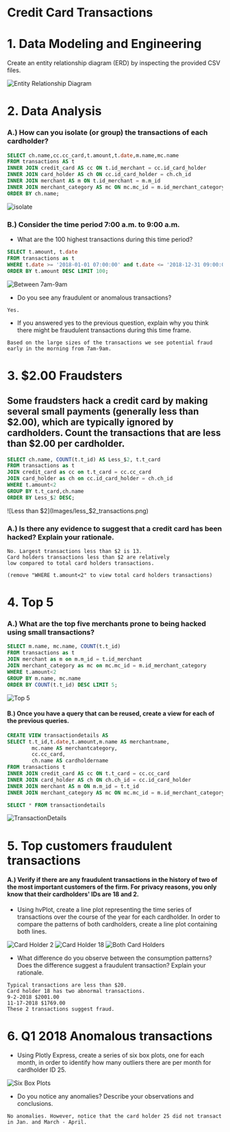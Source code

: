 # Credit Card Transactions
# 1. Data Modeling and Engineering
Create an entity relationship diagram (ERD) by inspecting the provided CSV files.

![Entity Relationship Diagram](Images/entity_relationship.png)

# 2. Data Analysis

### A.) How can you isolate (or group) the transactions of each cardholder?

```sql
SELECT ch.name,cc.cc_card,t.amount,t.date,m.name,mc.name
FROM transactions AS t
INNER JOIN credit_card AS cc ON t.id_merchant = cc.id_card_holder
INNER JOIN card_holder AS ch ON cc.id_card_holder = ch.ch_id
INNER JOIN merchant AS m ON t.id_merchant = m.m_id
INNER JOIN merchant_category AS mc ON mc.mc_id = m.id_merchant_category
ORDER BY ch.name;
```

![isolate](Images/card_holder.png)

### B.) Consider the time period 7:00 a.m. to 9:00 a.m. 
* What are the 100 highest transactions during this time period?

```sql
SELECT t.amount, t.date 
FROM transactions as t
WHERE t.date >= '2018-01-01 07:00:00' and t.date <= '2018-12-31 09:00:00'
ORDER BY t.amount DESC LIMIT 100;
```
![Between 7am-9am](Images/7-9am.png)

* Do you see any fraudulent or anomalous transactions?

```
Yes.
```

* If you answered yes to the previous question, explain why you think there might be fraudulent transactions during this time frame.

```
Based on the large sizes of the transactions we see potential fraud early in the morning from 7am-9am. 
```

# 3. $2.00 Fraudsters
## Some fraudsters hack a credit card by making several small payments (generally less than $2.00), which are typically ignored by cardholders. Count the transactions that are less than $2.00 per cardholder. 

```sql
SELECT ch.name, COUNT(t.t_id) AS Less_$2, t.t_card
FROM transactions as t 
JOIN credit_card as cc on t.t_card = cc.cc_card
JOIN card_holder as ch on cc.id_card_holder = ch.ch_id
WHERE t.amount<2
GROUP BY t.t_card,ch.name
ORDER BY Less_$2 DESC;
```
![Less than $2](Images/less_$2_transactions.png)

### A.) Is there any evidence to suggest that a credit card has been hacked? Explain your rationale.

```
No. Largest transactions less than $2 is 13. 
Card holders transactions less than $2 are relatively 
low compared to total card holders transactions.

(remove "WHERE t.amount<2" to view total card holders transactions)
```

# 4. Top 5  

### A.) What are the top five merchants prone to being hacked using small transactions?

```sql
SELECT m.name, mc.name, COUNT(t.t_id)
FROM transactions as t
JOIN merchant as m on m.m_id = t.id_merchant
JOIN merchant_category as mc on mc.mc_id = m.id_merchant_category
WHERE t.amount<2
GROUP BY m.name, mc.name
ORDER BY COUNT(t.t_id) DESC LIMIT 5;
```
![Top 5](Images/t_id_count.png)

#### B.) Once you have a query that can be reused, create a view for each of the previous queries.

```sql
CREATE VIEW transactiondetails AS
SELECT t.t_id,t.date,t.amount,m.name AS merchantname,
        mc.name AS merchantcategory,
		cc.cc_card,
		ch.name AS cardholdername
FROM transactions t
INNER JOIN credit_card AS cc ON t.t_card = cc.cc_card
INNER JOIN card_holder AS ch ON ch.ch_id = cc.id_card_holder
INNER JOIN merchant AS m ON m.m_id = t.t_id
INNER JOIN merchant_category AS mc ON mc.mc_id = m.id_merchant_category;

SELECT * FROM transactiondetails
```
![TransactionDetails](Images/transaction_details.png)

# 5. Top customers fraudulent transactions

#### A.) Verify if there are any fraudulent transactions in the history of two of the most important customers of the firm. For privacy reasons, you only know that their cardholders' IDs are 18 and 2.
* Using hvPlot, create a line plot representing the time series of transactions over the course of the year for each cardholder. In order to compare the patterns of both cardholders, create a line plot containing both lines.

![Card Holder 2](Images/card_holder_2_amounts.png)
![Card Holder 18](Images/card_holder_18_amounts.png)
![Both Card Holders](Images/card_holder_both_amounts.png)

* What difference do you observe between the consumption patterns? Does the difference suggest a fraudulent transaction? Explain your rationale.

```
Typical transactions are less than $20. 
Card holder 18 has two abnormal transactions. 
9-2-2018 $2001.00
11-17-2018 $1769.00
These 2 transactions suggest fraud. 
```

# 6. Q1 2018 Anomalous transactions
* Using Plotly Express, create a series of six box plots, one for each month, in order to identify how many outliers there are per month for cardholder ID 25.

![Six Box Plots](Images/six_box_plot.png)

* Do you notice any anomalies? Describe your observations and conclusions.

```
No anomalies. However, notice that the card holder 25 did not transact in Jan. and March - April. 
```
